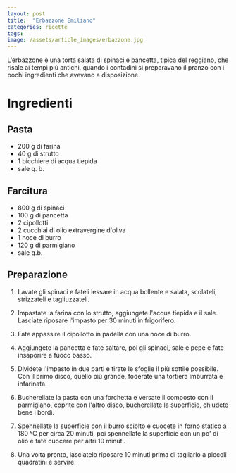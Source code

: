 ```yaml
---
layout: post
title:  "Erbazzone Emiliano"
categories: ricette
tags: 
image: /assets/article_images/erbazzone.jpg
---
```

L’erbazzone è una torta salata di spinaci e pancetta, tipica del reggiano, che risale ai tempi più antichi, quando i contadini si preparavano il pranzo con i pochi ingredienti che avevano a disposizione.


# Ingredienti

## Pasta

* 200 g di farina
* 40 g di strutto
* 1 bicchiere di acqua tiepida
* sale q. b.


## Farcitura

* 800 g di spinaci
* 100 g di pancetta
* 2 cipollotti
* 2 cucchiai di olio extravergine d'oliva
* 1 noce di burro
* 120 g di parmigiano
* sale q.b.


## Preparazione

1. Lavate gli spinaci e fateli lessare in acqua bollente e salata, scolateli, strizzateli e tagliuzzateli.

2. Impastate la farina con lo strutto, aggiungete l'acqua tiepida e il sale. Lasciate riposare l'impasto per 30 minuti in frigorifero.

3. Fate appassire il cipollotto in padella con una noce di burro.

4. Aggiungete la pancetta e fate saltare, poi gli spinaci, sale e pepe e fate insaporire a fuoco basso.

5. Dividete l'impasto in due parti e tirate le sfoglie il più sottile possibile. Con il primo disco, quello più grande, foderate una tortiera imburrata e infarinata.

6. Bucherellate la pasta con una forchetta e versate il composto con il parmigiano, coprite con l'altro disco, bucherellate la superficie, chiudete bene i bordi.

7. Spennellate la superficie con il burro sciolto e cuocete in forno statico a 180 °C per circa 20 minuti, poi spennellate la superficie con un po' di olio e fate cuocere per altri 10 minuti.

8. Una volta pronto, lasciatelo riposare 10 minuti prima di tagliarlo a piccoli quadratini e servire.
